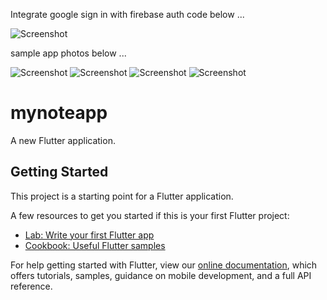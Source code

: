 Integrate google sign in with firebase auth code below ...

![Screenshot](SOS_googlesignin_integrate_with_firebaseauth.png)

sample app photos below ...

![Screenshot](screenshot1.png)
![Screenshot](screenshot2.png)
![Screenshot](screenshot3.png)
![Screenshot](screenshot4.png)

# mynoteapp

A new Flutter application.

## Getting Started

This project is a starting point for a Flutter application.

A few resources to get you started if this is your first Flutter project:

- [Lab: Write your first Flutter app](https://flutter.dev/docs/get-started/codelab)
- [Cookbook: Useful Flutter samples](https://flutter.dev/docs/cookbook)

For help getting started with Flutter, view our
[online documentation](https://flutter.dev/docs), which offers tutorials,
samples, guidance on mobile development, and a full API reference.
